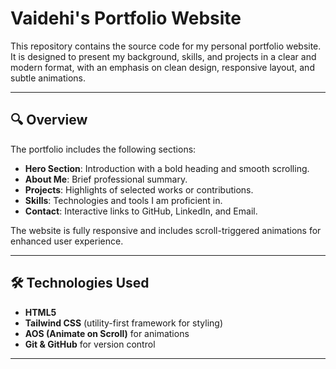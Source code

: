# Vaidehi's Portfolio Website

This repository contains the source code for my personal portfolio website. It is designed to present my background, skills, and projects in a clear and modern format, with an emphasis on clean design, responsive layout, and subtle animations.

---

## 🔍 Overview

The portfolio includes the following sections:

- **Hero Section**: Introduction with a bold heading and smooth scrolling.
- **About Me**: Brief professional summary.
- **Projects**: Highlights of selected works or contributions.
- **Skills**: Technologies and tools I am proficient in.
- **Contact**: Interactive links to GitHub, LinkedIn, and Email.

The website is fully responsive and includes scroll-triggered animations for enhanced user experience.

---

## 🛠️ Technologies Used

- **HTML5**
- **Tailwind CSS** (utility-first framework for styling)
- **AOS (Animate on Scroll)** for animations
- **Git & GitHub** for version control

---

